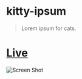 # kitty-ipsum

> Lorem ipsum for cats.

# [Live](https://kitty-ipsum.firebaseapp.com)

![Screen Shot](https://firebasestorage.googleapis.com/v0/b/kitty-ipsum.appspot.com/o/screencapture-localhost-8081-2018-12-18-12_59_39.png?alt=media&token=f7e4084e-773c-472b-a663-940e3ae6a681)


